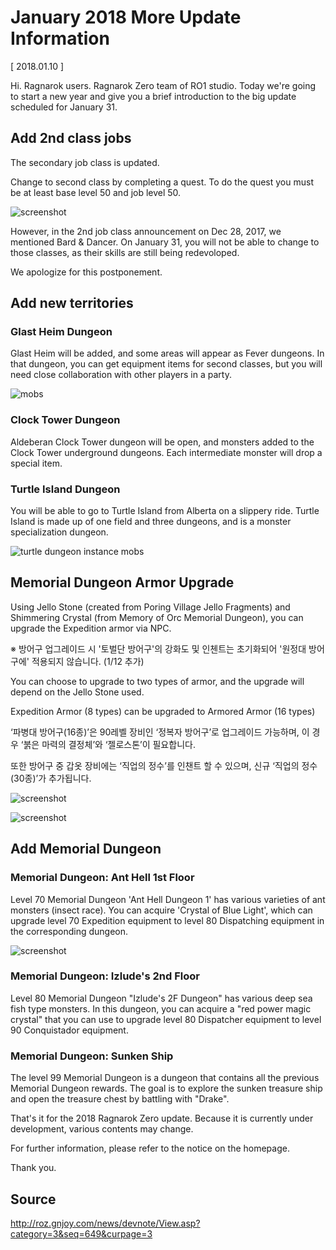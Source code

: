 # January 2018 More Update Information

[ 2018.01.10 ]

Hi. Ragnarok users. Ragnarok Zero team of RO1 studio. Today we're going to start a new year and give you a brief introduction to the big update scheduled for January 31.

## Add 2nd class jobs

The secondary job class is updated.

Change to second class by completing a quest. To do the quest you must be at least base level 50 and job level 50.

![screenshot](http://imgc.gnjoy.com/ufile/common/2018/01/10/055114_Qe2l1nII.png)

<The updated second classes>

However, in the 2nd job class announcement on Dec 28, 2017, we mentioned Bard & Dancer. On January 31, you will not be able to change to those classes, as their skills are still being redevoloped.

We apologize for this postponement.

## Add new territories

### Glast Heim Dungeon

Glast Heim will be added, and some areas will appear as Fever dungeons. In that dungeon, you can get equipment items for second classes, but you will need close collaboration with other players in a party.

![mobs](http://imgc.gnjoy.com/ufile/common/2018/01/10/055448_aOiHhXL6.png)

<Glast Heim dungeon opens>

### Clock Tower Dungeon

Aldeberan Clock Tower dungeon will be open, and monsters added to the Clock Tower underground dungeons. Each intermediate monster will drop a special item.

### Turtle Island Dungeon

You will be able to go to Turtle Island from Alberta on a slippery ride. Turtle Island is made up of one field and three dungeons, and is a monster specialization dungeon.

![turtle dungeon instance mobs](http://imgc.gnjoy.com/ufile/common/2018/01/10/055629_lEgmYGtO.png)

<You will be able to meet Turtle General>

## Memorial Dungeon Armor Upgrade

Using Jello Stone (created from Poring Village Jello Fragments) and Shimmering Crystal (from Memory of Orc Memorial Dungeon), you can upgrade the Expedition armor via NPC.

※ 방어구 업그레이드 시 '토벌단 방어구'의 강화도 및 인첸트는 초기화되어 '원정대 방어구에' 적용되지 않습니다. (1/12 추가)

You can choose to upgrade to two types of armor, and the upgrade will depend on the Jello Stone used.

Expedition Armor (8 types) can be upgraded to Armored Armor (16 types)

‘파병대 방어구(16종)’은 90레벨 장비인 ‘정복자 방어구’로 업그레이드 가능하며, 이 경우 ‘붉은 마력의 결정체’와 ‘젤로스톤’이 필요합니다.

또한 방어구 중 갑옷 장비에는 ‘직업의 정수’를 인챈트 할 수 있으며, 신규 ‘직업의 정수(30종)’가 추가됩니다.

![screenshot](http://imgc.gnjoy.com/ufile/common/2018/01/10/055841_B3MAKUN7.png)

<Each dungeon crystal and Jello Stone will be able to upgrade the equipment>

![screenshot](http://imgc.gnjoy.com/ufile/common/2018/01/10/055851_9LAlUgVy.png)

<Second class enchant also added>

## Add Memorial Dungeon

### Memorial Dungeon: Ant Hell 1st Floor

Level 70 Memorial Dungeon 'Ant Hell Dungeon 1' has various varieties of ant monsters (insect race). You can acquire 'Crystal of Blue Light', which can upgrade level 70 Expedition equipment to level 80 Dispatching equipment in the corresponding dungeon.

![screenshot](http://imgc.gnjoy.com/ufile/common/2018/01/10/055929_BSKIslfZ.png)

<Memorial dungeons are added>

### Memorial Dungeon: Izlude's 2nd Floor
 
Level 80 Memorial Dungeon "Izlude's 2F Dungeon" has various deep sea fish type monsters. In this dungeon, you can acquire a "red power magic crystal" that you can use to upgrade level 80 Dispatcher equipment to level 90 Conquistador equipment.

### Memorial Dungeon: Sunken Ship

The level 99 Memorial Dungeon is a dungeon that contains all the previous Memorial Dungeon rewards. The goal is to explore the sunken treasure ship and open the treasure chest by battling with "Drake".

That's it for the 2018 Ragnarok Zero update. Because it is currently under development, various contents may change.

For further information, please refer to the notice on the homepage.

Thank you.

## Source
http://roz.gnjoy.com/news/devnote/View.asp?category=3&seq=649&curpage=3